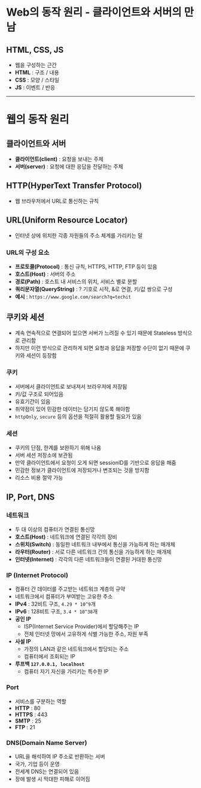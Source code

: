 # Web의 동작 원리 - 클라이언트와 서버의 만남

## HTML, CSS, JS

- 웹을 구성하는 근간
- **HTML** : 구조 / 내용
- **CSS** : 모양 / 스타일
- **JS** : 이벤트 / 반응

---

# 웹의 동작 원리

## 클라이언트와 서버

- **클라이언트(client)** : 요청을 보내는 주체
- **서버(server)** : 요청에 대한 응답을 전달하는 주체

## HTTP(HyperText Transfer Protocol)

- 웹 브라우저에서 URL로 통신하는 규칙

## URL(Uniform Resource Locator)

- 인터넷 상에 위치한 각종 자원들의 주소 체계를 가리키는 말

### **URL의 구성 요소**

- **프로토콜(Protocol)** : 통신 규칙, HTTPS, HTTP, FTP 등이 있음
- **호스트(Host)** : 서버의 주소
- **경로(Path)** : 호스트 내 서비스의 위치, 서비스 별로 분할
- **쿼리문자열(QueryString)** : ? 기호로 시작, &로 연결, 키/값 쌍으로 구성
- **예시** : `https://www.google.com/search?q=techit`

## 쿠키와 세션

- 계속 연속적으로 연결되어 있으면 서버가 느려질 수 있기 때문에 Stateless 방식으로 관리함
- 하지만 이런 방식으로 관리하게 되면 요청과 응답을 저장할 수단이 없기 때문에 쿠키와 세션이 등장함

### 쿠키

- 서버에서 클라이언트로 보내져서 브라우저에 저장됨
- 키/값 구조로 되어있음
- 유효기간이 있음
- 취약점이 있어 민감한 데이터는 담기지 않도록 해야함
- `httpOnly`, `secure` 등의 옵션을 적절히 활용할 필요가 있음

### 세션

- 쿠키의 단점, 한계를 보완하기 위해 나옴
- 서버 세션 저장소에 보관됨
- 만약 클라이언트에서 요청이 오게 되면 sessionID를 기반으로 응답을 해줌
- 민감한 정보가 클라이언트에 저장되거나 변조되는 것을 방지함
- 리소스 비용 절약 가능

## IP, Port, DNS

### 네트워크

- 두 대 이상의 컴퓨터가 연결된 통신망
- **호스트(Host)** : 네트워크에 연결된 각각의 장비
- **스위치(Switch)** : 동일한 네트워크 내부에서 통신을 가능하게 하는 매개체
- **라우터(Router)** : 서로 다른 네트워크 간의 통신을 가능하게 하는 매개체
- **인터넷(Internet)** : 각각의 다른 네트워크들이 연결된 거대한 통신망

### IP (Internet Protocol)

- 컴퓨터 간 데이터를 주고받는 네트워크 계층의 규약
- 네트워크에서 컴퓨터가 부여받는 고유한 주소
- **IPv4** : 32비트 구조, `4.29 * 10^9`개
- **IPv6** : 128비트 구조, `3.4 * 10^38`개
- **공인 IP**
  - ISP(Internet Service Provider)에서 할당해주는 IP
  - 전체 인터넷 망에서 고유하게 식별 가능한 주소, 자원 부족
- **사설 IP**
  - 가정의 LAN과 같은 네트워크에서 할당되는 주소
  - 컴퓨터에서 조회되는 IP
- **루프백 `127.0.0.1, localhost`**
  - 컴퓨터 자기 자신을 가리키는 특수한 IP

### Port

- 서비스를 구분하는 역할
- **HTTP** : 80
- **HTTPS** : 443
- **SMTP** : 25
- **FTP** : 21

### DNS(Domain Name Server)

- URL을 해석하여 IP 주소로 반환하는 서버
- 국가, 기업 등이 운영
- 전세계 DNS는 연결되어 있음
- 장애 발생 시 막대한 피해로 이어짐
